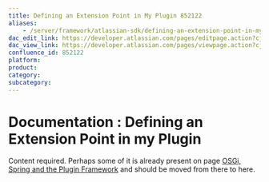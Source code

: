 ```yaml
---
title: Defining an Extension Point in My Plugin 852122
aliases:
    - /server/framework/atlassian-sdk/defining-an-extension-point-in-my-plugin-852122.html
dac_edit_link: https://developer.atlassian.com/pages/editpage.action?cjm=wozere&pageId=852122
dac_view_link: https://developer.atlassian.com/pages/viewpage.action?cjm=wozere&pageId=852122
confluence_id: 852122
platform:
product:
category:
subcategory:
---
```

# Documentation : Defining an Extension Point in my Plugin

Content required. Perhaps some of it is already present on page [OSGi, Spring and the Plugin Framework](/server/framework/atlassian-sdk/852146.html) and should be moved from there to here.

























